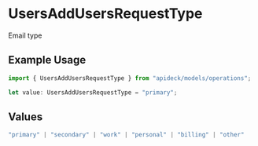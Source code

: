 # UsersAddUsersRequestType

Email type

## Example Usage

```typescript
import { UsersAddUsersRequestType } from "apideck/models/operations";

let value: UsersAddUsersRequestType = "primary";
```

## Values

```typescript
"primary" | "secondary" | "work" | "personal" | "billing" | "other"
```